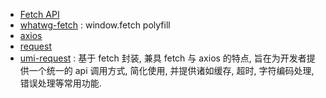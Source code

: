 * [Fetch API](https://developer.mozilla.org/zh-CN/docs/Web/API/Fetch_API)
* [whatwg-fetch](https://github.com/github/fetch) : window.fetch polyfill
* [axios](https://github.com/axios/axios)
* [request](https://github.com/request/request)
* [umi-request](https://github.com/umijs/umi-request/blob/master/src/request.js) : 基于 fetch 封装, 兼具 fetch 与 axios 的特点, 旨在为开发者提供一个统一的 api 调用方式, 简化使用, 并提供诸如缓存, 超时, 字符编码处理, 错误处理等常用功能.